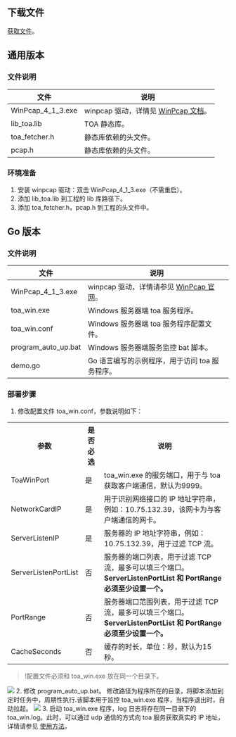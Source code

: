 ## 下载文件
[获取文件](https://main.qcloudimg.com/raw/037dee0e98e30eb15055645ff0a48694.zip)。

## 通用版本
### 文件说明

| 文件              | 说明                                                         |
| ----------------- | ------------------------------------------------------------ |
| WinPcap_4_1_3.exe | winpcap 驱动，详情见 [WinPcap 文档](https://www.winpcap.org/)。 |
| lib_toa.lib       | TOA 静态库。                                                    |
| toa_fetcher.h     | 静态库依赖的头文件。                                           |
| pcap.h            | 静态库依赖的头文件。                                           |

### 环境准备
1. 安装 winpcap 驱动：双击 WinPcap_4_1_3.exe（不需重启）。
2. 添加 lib_toa.lib 到工程的 lib 库路径下。
3. 添加 toa_fetcher.h，pcap.h 到工程的头文件中。

## Go 版本
### 文件说明

| 文件                | 说明                                                         |
| ------------------- | ------------------------------------------------------------ |
| WinPcap_4_1_3.exe   | winpcap 驱动，详情请参见 [WinPcap 官网](https://www.winpcap.org/)。 |
| toa_win.exe         | Windows 服务器端 toa 服务程序。                                   |
| toa_win.conf        | Windows 服务器端 toa 服务程序配置文件。                           |
| program_auto_up.bat | Windows 服务器端服务监控 bat 脚本。                               |
| demo.go             | Go 语言编写的示例程序，用于访问 toa 服务程序。                    |

### 部署步骤
1. 修改配置文件 toa_win.conf，参数说明如下：
<table>
<tr>
<th>参数</th><th>是否必选</th><th>说明</th>
</tr>
<tr>
<td>ToaWinPort</td><td>是</td><td>toa_win.exe 的服务端口，用于与 toa 获取客户端通信，默认为9999。</td>
</tr>
<tr>
<td>NetworkCardIP</td><td>是</td><td>用于识别网络接口的 IP 地址字符串，例如：10.75.132.39，该网卡为与客户端通信的网卡。</td>
</tr>
<tr>
<td>ServerListenIP</td><td>是</td><td>服务器的 IP 地址字符串，例如：10.75.132.39，用于过滤 TCP 流。</td>
</tr>
<tr>
<td>ServerListenPortList</td><td>否</td><td>服务器的端口列表，用于过滤 TCP 流，最多可以填三个端口。<br><b>ServerListenPortList 和 PortRange 必须至少设置一个。</b></td>
</tr>
<tr>
<td>PortRange</td><td>否</td><td>服务器端口范围列表，用于过滤 TCP 流，最多可以填三个端口。<br><b>ServerListenPortList 和 PortRange 必须至少设置一个。</b></td>
</tr>
<tr>
<td>CacheSeconds</td><td>否</td><td>缓存的时长，单位：秒，默认为15秒。</td>
</tr>
</table>

 >!配置文件必须和 toa_win.exe 放在同一个目录下。
 
 ![](https://main.qcloudimg.com/raw/d53c1cb161f45c9ad75789ac1c832af6.png)
2. 修改 program_auto_up.bat。
修改路径为程序所在的目录，将脚本添加到定时任务中，周期性执行.该脚本用于监控 toa_win.exe 程序，当程序退出时，自动拉起。
![](https://main.qcloudimg.com/raw/046bbd4282aa51f85baa6879de8586d4.png)
3. 启动 toa_win.exe 程序，log 日志将存在同一目录下的 toa_win.log。此时，可以通过 udp 通信的方式向 toa 服务获取真实的 IP 地址，详情请参见 [使用方法](https://intl.cloud.tencent.com/document/product/608/17670)。
